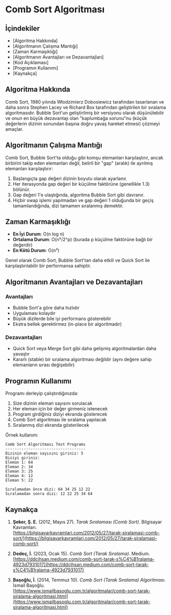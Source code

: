# Comb Sort Algoritması

## İçindekiler
- [Algoritma Hakkında]
- [Algoritmanın Çalışma Mantığı]
- [Zaman Karmaşıklığı]
- [Algoritmanın Avantajları ve Dezavantajları]
- [Kod Açıklaması]
- [Programın Kullanımı]
- [Kaynakça]

## Algoritma Hakkında

Comb Sort, 1980 yılında Włodzimierz Dobosiewicz tarafından tasarlanan ve daha sonra Stephen Lacey ve Richard Box tarafından geliştirilen bir sıralama algoritmasıdır. Bubble Sort'un geliştirilmiş bir versiyonu olarak düşünülebilir ve onun en büyük dezavantajı olan "kaplumbağa sorunu"nu (küçük değerlerin dizinin sonundan başına doğru yavaş hareket etmesi) çözmeyi amaçlar.

## Algoritmanın Çalışma Mantığı

Comb Sort, Bubble Sort'ta olduğu gibi komşu elemanları karşılaştırır, ancak birbirini takip eden elemanları değil, belirli bir "gap" (aralık) ile ayrılmış elemanları karşılaştırır:

1. Başlangıçta gap değeri dizinin boyutu olarak ayarlanır.
2. Her iterasyonda gap değeri bir küçülme faktörüne (genellikle 1.3) bölünür.
3. Gap değeri 1'e ulaştığında, algoritma Bubble Sort gibi davranır.
4. Hiçbir swap işlemi yapılmadan ve gap değeri 1 olduğunda bir geçiş tamamlandığında, dizi tamamen sıralanmış demektir.

## Zaman Karmaşıklığı

- **En İyi Durum**: O(n log n)
- **Ortalama Durum**: O(n²/2^p) (burada p küçülme faktörüne bağlı bir değerdir)
- **En Kötü Durum**: O(n²)

Genel olarak Comb Sort, Bubble Sort'tan daha etkili ve Quick Sort ile karşılaştırılabilir bir performansa sahiptir.

## Algoritmanın Avantajları ve Dezavantajları

### Avantajları
- Bubble Sort'a göre daha hızlıdır
- Uygulaması kolaydır
- Büyük dizilerde bile iyi performans gösterebilir
- Ekstra bellek gerektirmez (in-place bir algoritmadır)

### Dezavantajları
- Quick Sort veya Merge Sort gibi daha gelişmiş algoritmalardan daha yavaştır
- Kararlı (stable) bir sıralama algoritması değildir (aynı değere sahip elemanların sırası değişebilir)


## Programın Kullanımı

Programı derleyip çalıştırdığınızda:

1. Size dizinin eleman sayısını sorulacak
2. Her eleman için bir değer girmeniz istenecek
3. Program girdiğiniz diziyi ekranda gösterecek
4. Comb Sort algoritması ile sıralama yapılacak
5. Sıralanmış dizi ekranda gösterilecek

Örnek kullanım:
```
Comb Sort Algoritması Test Programı
-----------------------------------
Dizinin eleman sayısını giriniz: 5
Diziyi giriniz:
Eleman 1: 64
Eleman 2: 34
Eleman 3: 25
Eleman 4: 12
Eleman 5: 22

Sıralamadan önce dizi: 64 34 25 12 22
Sıralamadan sonra dizi: 12 22 25 34 64
```

## Kaynakça

1. **Şeker, Ş. E.** (2012, Mayıs 27). *Tarak Sıralaması (Comb Sort)*. Bilgisayar Kavramları.  
   [https://bilgisayarkavramlari.com/2012/05/27/tarak-siralamasi-comb-sort/](https://bilgisayarkavramlari.com/2012/05/27/tarak-siralamasi-comb-sort/)

2. **Dedeç, İ.** (2023, Ocak 15). *Comb Sort (Tarak Sıralama)*. Medium.  
   [https://ddcihsan.medium.com/comb-sort-tarak-s%C4%B1ralama-4923d7931017](https://ddcihsan.medium.com/comb-sort-tarak-s%C4%B1ralama-4923d7931017)

3. **Başoğlu, İ.** (2014, Temmuz 10). *Comb Sort (Tarak Sıralama) Algoritması*. İsmail Başoğlu.  
   [https://www.ismailbasoglu.com.tr/algoritmalar/comb-sort-tarak-siralama-algoritmasi.html](https://www.ismailbasoglu.com.tr/algoritmalar/comb-sort-tarak-siralama-algoritmasi.html)
